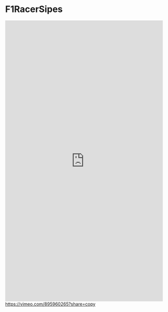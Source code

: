 # F1RacerSipes

[<div style="padding:177.78% 0 0 0;position:relative;"><iframe src="https://player.vimeo.com/video/895951273?badge=0&amp;autopause=0&amp;player_id=0&amp;app_id=58479" frameborder="0" allow="autoplay; fullscreen; picture-in-picture" style="position:absolute;top:0;left:0;width:100%;height:100%;" title="IMG_9130"></iframe></div><script src="https://player.vimeo.com/api/player.js"></script>](https://vimeo.com/895960265?share=copy)https://vimeo.com/895960265?share=copy
